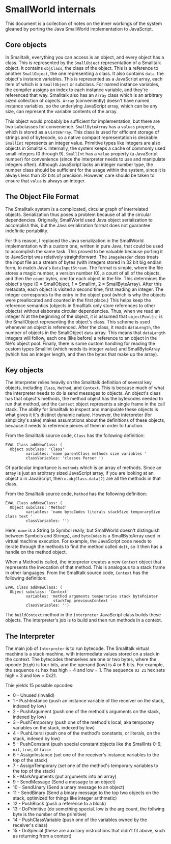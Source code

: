# SmallWorld internals

This document is a collection of notes on the inner workings of the system
gleaned by porting the Java SmallWorld implementation to JavaScript.

## Core objects

In Smalltalk, everything you can access is an object, and every object has a
class. This is represented by the `SmallObject` representation of a Smalltalk
object. It contains `objClass`, the class of the object. This is a reference to
another `SmallObject`, the one representing a class. It also contains `data`,
the object's instance variables. This is represented as a JavaScript array, each
item of which is a `SmallObject` or subclass. For named instance variables, the
compiler assigns an index to each instance variable, and they're referenced that
way. Smalltalk also has an `Array` class which is an arbitrary sized collection
of objects. `Array` (conveniently) doesn't have named instance variables, so the
underlying JavaScript array, which can be any size, can represent the variable
contents of the array.

This object would probably be sufficient for implementation, but there are two
subclasses for convenience. `SmallByteArray` has a `values` property, which is
stored as a `Uint8Array`. This class is used for efficient storage of strings
and of bytecode, so a native compact representation is desirable. `SmallInt`
represents an integer value. Primitive types like integers are also objects in
Smalltalk. Internally, the system keeps a cache of commonly used small integers
(0 through 9). `SmallInt` has a `value` property (a JavaScript number) for
convenience (since the interpreter needs to use and manipulate integers often).
Although JavaScript lacks an integer number type, the number class should be
sufficient for the usage within the system, since it is always less than 32 bits
of precision. However, care should be taken to ensure that `value` is always an
integer.

## The Object File Format

The Smalltalk system is a complicated, circular graph of interrelated objects.
Serialization thus poses a problem because of all the circular dependencies.
Originally, SmallWorld used Java object serialization to accomplish this, but
the Java serialization format does not guarantee indefinite portability.

For this reason, I replaced the Java serialization in the SmallWorld
implementation with a custom one, written in pure Java, that could be used to
accomplish the same task. This proved to be valuable because porting it to
JavaScript was relatively straightforward. The `ImageReader` class treats the
input file as a stream of bytes (with integers stored in 32 bit big endian form,
to match Java's `DataInputStream`. The format is simple, where the file stores a
magic number, a version number (0), a count of all of the objects, and then the
`count` bytes, one for each object in the file. This determines the object's
type (0 = SmallObject, 1 = SmallInt, 2 = SmallByteArray). After this metadata,
each object is visited a second time, first reading an integer. The integer
corresponds to the entry in the object pool (which is why the objects were
preallocated and counted in the first place.) This helps keep the reference
semantics (objects in Smalltalk only store references to other objects) without
elaborate circular dependencies. Thus, when we read an integer N at the
beginning of the object, it is assumed that `objectPool[n]` is the SmallObject
representing the object's class. This scheme is used whenever an object is
referenced. After the class, it reads `dataLength`, the number of objects in the
SmallObject `data` array. This means that `dataLangth` integers will follow,
each one (like before) a reference to an object in the file's object pool.
Finally, there is some custom handling for reading the custom types SmallInt
(which needs its integer value) and SmallByteArray (which has an integer length,
and then the bytes that make up the array).

## Key objects

The interpreter relies heavily on the Smalltalk definition of several key
objects, including `Class`, `Method`, and `Context`. This is because much of
what the interpreter needs to do is send messages to objects. An object's class
has that object's methods, the method object has the bytecodes needed to run
that method, and the `Context` object represents a single frame in the call
stack. The ability for Smalltalk to inspect and manipulate these objects is what
gives it it's distinct dynamic nature. However, the interpreter (for
simplicity's sake) makes assumptions about the definitions of these objects,
because it needs to reference pieces of them in order to function.

From the Smalltalk source code, `Class` has the following definition:

```
EVAL Class addNewClass: (
  Object subclass: 'Class'
         variables: 'name parentClass methods size variables '
         classVariables: 'classes Parser ')
```

Of particular importance is `methods` which is an array of methods. Since an
array is just an arbitrary sized JavaScript array, if you are looking at an
object o in JavaScript, then `o.objClass.data[2]` are all the methods in that
class.

From the Smalltalk source code, `Method` has the following definition:

```
EVAL Class addNewClass: (
  Object subclass: 'Method'
         variables: 'name byteCodes literals stackSize temporarySize class text '
         classVariables: '')
```

Here, `name` is a String (a Symbol really, but SmallWorld doesn't distinguish
between Symbols and Strings), and `byteCodes` is a SmallByteArray used in
virtual machine execution. For example, the JavaScript code needs to iterate
through the methods to find the method called `doIt`, so it then has a handle on
the method object.

When a Method is called, the interpreter creates a new `Context` object that
represents the invocation of that method. This is analogous to a stack frame in
other languages. From the Smalltalk source code, `Context` has the following
definition:

```
EVAL Class addNewClass: (
  Object subclass: 'Context'
         variables: 'method arguments temporaries stack bytePointer
                     stackTop previousContext '
         classVariables: '')
```

The `buildContext` method in the `Interpreter` JavaScript class builds these
objects. The interpreter's job is to build and then run methods in a context.

## The Interpreter

The main job of `Interpreter` is to run bytecode. The Smalltalk virtual machine
is a stack machine, with intermediate values stored on a stack in the context.
The bytecodes themselves are one or two bytes, where the opcode (`high`) is four
bits, and the operand (low) is 4 or 8 bits. For example, the sequence `41` hex
has high = 4 and low = 1. The sequence `03 21` hex sets high = 3 and low = 0x21.

Thie yields 15 possible opcodes:

- 0 - Unused (invalid)
- 1 - PushInstance (push an instance variable of the receiver on the stack,
  indexed by low)
- 2 - PushArgument (push one of the method's arguments on the stack, indexed by
  low)
- 3 - PushTemporary (push one of the method's local, aka temporary variables on
  the stack, indexed by low)
- 4 - PushLiteral (push one of the method's constants, or literals, on the
  stack, indexed by low)
- 5 - PushConstant (push special constant objects like the SmallInts 0-9, `nil`,
  `true`, or `false`
- 6 - AssignInstance (set one of the receiver's instance variables to the top of
  the stack)
- 7 - AssignTemporary (set one of the method's temporary variables to the top of
  the stack)
- 8 - MarkArguments (put arguments into an array)
- 9 - SendMessage (Send a message to an object)
- 10 - SendUnary (Send a unary message to an object)
- 11 - SendBinary (Send a binary message to the top two objects on the stack,
  optimized for things like integer arithmetic)
- 12 - PushBlock (push a reference to a block)
- 13 - DoPrimitive (do something special. low is the arg count, the follwing
  byte is the number of the primitive)
- 14 - PushClassVariable (push one of the variables owned by the receiver's
  class)
- 15 - DoSpecial (these are auxiliary instructions that didn't fit above, such
  as returning from a context)
